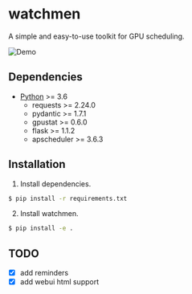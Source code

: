 # watchmen
A simple and easy-to-use toolkit for GPU scheduling.

![Demo](demo.png)

## Dependencies
- [Python](https://www.python.org/downloads/) >= 3.6
  - requests >= 2.24.0
  - pydantic >= 1.7.1
  - gpustat >= 0.6.0
  - flask >= 1.1.2
  - apscheduler >= 3.6.3

## Installation

1. Install dependencies.
```bash
$ pip install -r requirements.txt
```

2. Install watchmen.
```bash
$ pip install -e .
```



## TODO
- [x] add reminders
- [x] add webui html support
